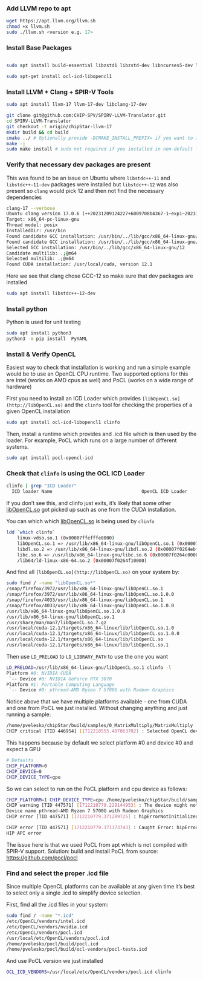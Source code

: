 ### Add LLVM repo to apt

```bash
wget https://apt.llvm.org/llvm.sh
chmod +x llvm.sh
sudo ./llvm.sh <version e.g. 17>
```

### Install Base Packages

```bash

sudo apt install build-essential libzstd1 libzstd-dev libncurses5-dev libzstd-dev zlib1g-dev cmake

sudo apt-get install ocl-icd-libopencl1 
```

### Install LLVM + Clang + SPIR-V Tools

```bash
sudo apt install llvm-17 llvm-17-dev libclang-17-dev

git clone git@github.com:CHIP-SPV/SPIRV-LLVM-Translator.git
cd SPIRV-LLVM-Translator
git checkout -t origin/chipStar-llvm-17
mkdir build && cd build
cmake ../ # Optionally provide -DCMAKE_INSTALL_PREFIX= if you want to install in non-default dir
make -j 
sudo make install # sudo not required if you installed in non-default local path
```

### Verify that necessary dev packages are present

This was found to be an issue on Ubuntu where `libstdc++-11` and `libstdc++-11-dev` packages were installed but `libstdc++-12` was also present so `clang` would pick 12 and then not find the necessary dependencies

```bash
clang-17 --verbose
Ubuntu clang version 17.0.6 (++20231209124227+6009708b4367-1~exp1~20231209124336.77)
Target: x86_64-pc-linux-gnu
Thread model: posix
InstalledDir: /usr/bin
Found candidate GCC installation: /usr/bin/../lib/gcc/x86_64-linux-gnu/11
Found candidate GCC installation: /usr/bin/../lib/gcc/x86_64-linux-gnu/12
Selected GCC installation: /usr/bin/../lib/gcc/x86_64-linux-gnu/12
Candidate multilib: .;@m64
Selected multilib: .;@m64
Found CUDA installation: /usr/local/cuda, version 12.1
```

Here we see that clang chose GCC-12 so make sure that dev packages are installed

```bash
sudo apt install libstdc++-12-dev
```

### Install python

Python is used for unit testing

```bash
sudo apt install python3
python3 -m pip install  PyYAML
```

### Install & Verify OpenCL

Easiest way to check that installation is working and run a simple example would be to use an OpenCL CPU runtime. Two supported options for this are Intel (works on AMD cpus as well) and PoCL (works on a wide range of hardware)

First you need to install an ICD Loader which provides `[libOpenCL.so](http://libOpenCL.so)` and the `clinfo` tool for checking the properties of a given OpenCL installation

```bash
sudo apt install ocl-icd-libopencl1 clinfo
```

Then, install a runtime which provides and .icd file which is then used by the loader. For example, PoCL which runs on a large number of different systems.

```bash
sudo apt install pocl-opencl-icd
```

### Check that `clinfo` is using the OCL ICD Loader

```bash
clinfo | grep "ICD Loader"
  ICD loader Name                                 OpenCL ICD Loader
```

If you don’t see this, and clinfo just exits, it’s likely that some other [libOpenCL.so](http://libOpenCL.so) got picked up such as one from the CUDA installation.

You can which which [libOpenCL.so](http://libOpenCL.so) is being used by `clinfo`

```bash
ldd `which clinfo`
	linux-vdso.so.1 (0x00007ffefffe8000)
	libOpenCL.so.1 => /usr/lib/x86_64-linux-gnu/libOpenCL.so.1 (0x00007f0264ec4000)
	libdl.so.2 => /usr/lib/x86_64-linux-gnu/libdl.so.2 (0x00007f0264ebf000)
	libc.so.6 => /usr/lib/x86_64-linux-gnu/libc.so.6 (0x00007f0264c00000)
	/lib64/ld-linux-x86-64.so.2 (0x00007f0264f10000)
```

And find all `[libOpenCL.so](http://libOpenCL.so)` on your system by:

```bash
sudo find / -name "libOpenCL.so*"
/snap/firefox/3972/usr/lib/x86_64-linux-gnu/libOpenCL.so.1
/snap/firefox/3972/usr/lib/x86_64-linux-gnu/libOpenCL.so.1.0.0
/snap/firefox/4033/usr/lib/x86_64-linux-gnu/libOpenCL.so.1
/snap/firefox/4033/usr/lib/x86_64-linux-gnu/libOpenCL.so.1.0.0
/usr/lib/x86_64-linux-gnu/libOpenCL.so.1.0.0
/usr/lib/x86_64-linux-gnu/libOpenCL.so.1
/usr/share/man/man7/libOpenCL.so.7.gz
/usr/local/cuda-12.1/targets/x86_64-linux/lib/libOpenCL.so.1.0
/usr/local/cuda-12.1/targets/x86_64-linux/lib/libOpenCL.so.1.0.0
/usr/local/cuda-12.1/targets/x86_64-linux/lib/libOpenCL.so
/usr/local/cuda-12.1/targets/x86_64-linux/lib/libOpenCL.so.1
```

Then use `LD_PRELOAD` to `LD_LIBRARY_PATH` to use the one you want

```bash
LD_PRELOAD=/usr/lib/x86_64-linux-gnu/libOpenCL.so.1 clinfo -l
Platform #0: NVIDIA CUDA
 `-- Device #0: NVIDIA GeForce RTX 3070
Platform #1: Portable Computing Language
 `-- Device #0: pthread-AMD Ryzen 7 5700G with Radeon Graphics
```

Notice above that we have multiple platforms available - one from CUDA and one from PoCL we just installed. Without changing anything and just running a sample:

```bash
/home/pvelesko/chipStar/build/samples/0_MatrixMultiply/MatrixMultiply
CHIP critical [TID 446954] [1712210555.487863702] : Selected OpenCL device 0 is out of range
```

This happens because by default we select platform #0 and device #0 and expect a GPU

```bash
# Defaults
CHIP_PLATFORM=0
CHIP_DEVICE=0
CHIP_DEVICE_TYPE=gpu
```

So we can select to run on the PoCL platform and cpu device as follows:

```bash
CHIP_PLATFORM=1 CHIP_DEVICE_TYPE=cpu /home/pvelesko/chipStar/build/samples/0_MatrixMultiply/MatrixMultiply
CHIP warning [TID 447571] [1712210779.229144953] : The device might not support subgroup size 32, warp-size sensitive kernels might not work correctly.
Device name pthread-AMD Ryzen 7 5700G with Radeon Graphics
CHIP error [TID 447571] [1712210779.371289725] : hipErrorNotInitialized (CL_INVALID_VALUE ) in /home/pvelesko/chipStar/src/backend/OpenCL/CHIPBackendOpenCL.cc:776:compileIL

CHIP error [TID 447571] [1712210779.371373743] : Caught Error: hipErrorNotInitialized
HIP API error
```

The issue here is that we used PoCL from apt which is not compiled with SPIR-V support. Solution: build and install PoCL from source: https://github.com/pocl/pocl

### Find and select the proper .icd file

Since multiple OpenCL platforms can be available at any given time it’s best to select only a single .icd to simplify device selection.

First, find all the .icd files in your system:

```bash
sudo find / -name "*.icd"
/etc/OpenCL/vendors/intel.icd
/etc/OpenCL/vendors/nvidia.icd
/etc/OpenCL/vendors/pocl.icd
/usr/local/etc/OpenCL/vendors/pocl.icd
/home/pvelesko/pocl/build/pocl.icd
/home/pvelesko/pocl/build/ocl-vendors/pocl-tests.icd
```

And use PoCL version we just installed

```bash
OCL_ICD_VENDORS=/usr/local/etc/OpenCL/vendors/pocl.icd clinfo
```